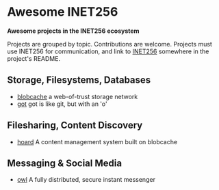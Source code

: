 # Awesome INET256
**Awesome projects in the INET256 ecosystem**

Projects are grouped by topic.
Contributions are welcome.
Projects must use INET256 for communication, and link to [INET256](https://github.com/inet256/inet256) somewhere in the project's README.

## Storage, Filesystems, Databases
- [blobcache](https://github.com/blobcache/blobcache) a web-of-trust storage network
- [got](https://github.com/brendoncarroll/got) got is like git, but with an 'o'

## Filesharing, Content Discovery
- [hoard](https://github.com/brendoncarroll/hoard) A content management system built on blobcache

## Messaging & Social Media
- [owl](https://github.com/owlmessenger/owl) A fully distributed, secure instant messenger
